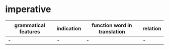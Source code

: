 # imperative

|grammatical features|indication|function word in translation|relation|
|-|-|-|-|
|-|-|-|-|
